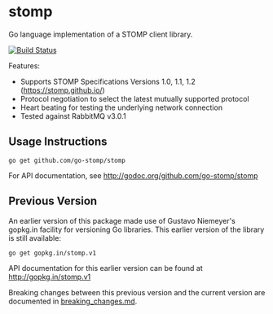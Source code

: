 # stomp

Go language implementation of a STOMP client library.

[![Build Status](https://travis-ci.org/go-stomp/stomp.svg?branch=master)](https://travis-ci.org/go-stomp/stomp)

Features:

* Supports STOMP Specifications Versions 1.0, 1.1, 1.2 (https://stomp.github.io/)
* Protocol negotiation to select the latest mutually supported protocol
* Heart beating for testing the underlying network connection
* Tested against RabbitMQ v3.0.1

## Usage Instructions

```
go get github.com/go-stomp/stomp
```

For API documentation, see http://godoc.org/github.com/go-stomp/stomp

## Previous Version

An earlier version of this package made use of Gustavo Niemeyer's gopkg.in facility
for versioning Go libraries. This earlier version of the library is still available:

```
go get gopkg.in/stomp.v1
```

API documentation for this earlier version can be found at http://gopkg.in/stomp.v1

Breaking changes between this previous version and the current version are 
documented in [breaking_changes.md](breaking_changes.md).





